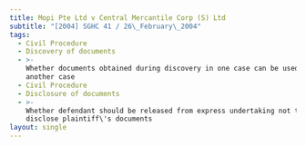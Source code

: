 ```yaml
---
title: Mopi Pte Ltd v Central Mercantile Corp (S) Ltd
subtitle: "[2004] SGHC 41 / 26\_February\_2004"
tags:
  - Civil Procedure
  - Discovery of documents
  - >-
    Whether documents obtained during discovery in one case can be used in
    another case
  - Civil Procedure
  - Disclosure of documents
  - >-
    Whether defendant should be released from express undertaking not to use or
    disclose plaintiff\'s documents
layout: single
---
```


